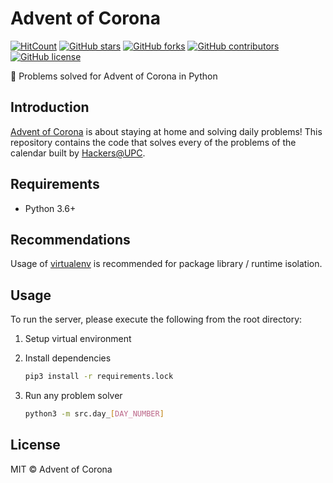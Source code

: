 # Advent of Corona

[![HitCount](http://hits.dwyl.io/AlbertSuarez/advent-of-corona.svg)](http://hits.dwyl.io/AlbertSuarez/advent-of-corona)
[![GitHub stars](https://img.shields.io/github/stars/AlbertSuarez/advent-of-corona.svg)](https://GitHub.com/AlbertSuarez/advent-of-corona/stargazers/)
[![GitHub forks](https://img.shields.io/github/forks/AlbertSuarez/advent-of-corona.svg)](https://GitHub.com/AlbertSuarez/advent-of-corona/network/)
[![GitHub contributors](https://img.shields.io/github/contributors/AlbertSuarez/advent-of-corona.svg)](https://GitHub.com/AlbertSuarez/advent-of-corona/graphs/contributors/)
[![GitHub license](https://img.shields.io/github/license/AlbertSuarez/advent-of-corona.svg)](https://github.com/AlbertSuarez/advent-of-corona/blob/master/LICENSE)

🦠 Problems solved for Advent of Corona in Python

## Introduction

[Advent of Corona](https://adventofcorona.hackersatupc.org/) is about staying at home and solving daily problems! This repository contains the code that solves every of the problems of the calendar built by [Hackers@UPC](https://hackersatupc.org/).

## Requirements

- Python 3.6+

## Recommendations

Usage of [virtualenv](https://realpython.com/blog/python/python-virtual-environments-a-primer/) is recommended for package library / runtime isolation.

## Usage

To run the server, please execute the following from the root directory:

1. Setup virtual environment

2. Install dependencies

    ```bash
    pip3 install -r requirements.lock
    ```

3. Run any problem solver

    ```bash
    python3 -m src.day_[DAY_NUMBER]
    ```

## License

MIT © Advent of Corona

